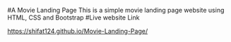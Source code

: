 #A Movie Landing Page
This is a simple movie landing page website using HTML, CSS and Bootstrap
#Live website Link

 https://shifat124.github.io/Movie-Landing-Page/
